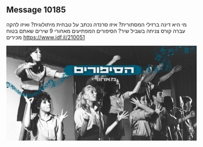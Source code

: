 ## Message 10185

מי היא דינה ברזילי המסתורית? איזו סרנדה נכתב על טבחית מיתולוגית? ואיזו להקה עברה קורס צניחה בשביל שיר?
הסיפורים המפתיעים מאחורי 9 שירים שאתם בטוח מכירים
https://www.idf.il/210051

![Photo](10185/10185_photo.jpg)
